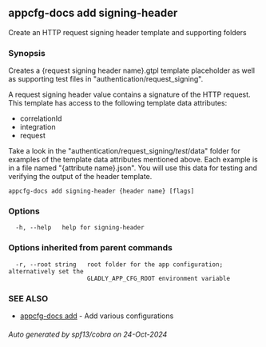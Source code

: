 ## appcfg-docs add signing-header

Create an HTTP request signing header template and supporting folders

### Synopsis


Creates a {request signing header name}.gtpl template placeholder as well as 
supporting test files in "authentication/request_signing".

A request signing header value contains a signature of the HTTP request. This 
template has access to the following template data attributes:
- correlationId
- integration
- request

Take a look in the "authentication/request_signing/_test_/data" folder for examples 
of the template data attributes mentioned above. Each example is in a file named 
"{attribute name}.json". You will use this data for testing and verifying the output
of the header template.


```
appcfg-docs add signing-header {header name} [flags]
```

### Options

```
  -h, --help   help for signing-header
```

### Options inherited from parent commands

```
  -r, --root string   root folder for the app configuration; alternatively set the
                      GLADLY_APP_CFG_ROOT environment variable
```

### SEE ALSO

* [appcfg-docs add](appcfg-docs_add.md)	 - Add various configurations

###### Auto generated by spf13/cobra on 24-Oct-2024
